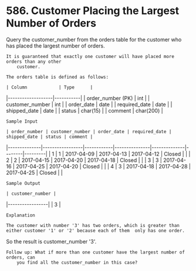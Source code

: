 # 586. Customer Placing the Largest Number of Orders

Query the customer_number from the orders table for the customer who has
        placed the largest number of orders.

    It is guaranteed that exactly one customer will have placed more orders than any other
        customer.

    The orders table is defined as follows:

    | Column            | Type      |
|-------------------|-----------|
| order_number (PK) | int       |
| customer_number   | int       |
| order_date        | date      |
| required_date     | date      |
| shipped_date      | date      |
| status            | char(15)  |
| comment           | char(200) |

    Sample Input

    | order_number | customer_number | order_date | required_date | shipped_date | status | comment |
|--------------|-----------------|------------|---------------|--------------|--------|---------|
| 1            | 1               | 2017-04-09 | 2017-04-13    | 2017-04-12   | Closed |         |
| 2            | 2               | 2017-04-15 | 2017-04-20    | 2017-04-18   | Closed |         |
| 3            | 3               | 2017-04-16 | 2017-04-25    | 2017-04-20   | Closed |         |
| 4            | 3               | 2017-04-18 | 2017-04-28    | 2017-04-25   | Closed |         |

    Sample Output

    | customer_number |
|-----------------|
| 3               |

    Explanation

    The customer with number '3' has two orders, which is greater than either customer '1' or '2' because each of them  only has one order.
So the result is customer_number '3'.

    Follow up: What if more than one customer have the largest number of orders, can
        you find all the customer_number in this case?